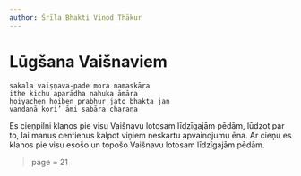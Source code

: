 ```yaml
---
author: Śrīla Bhakti Vinod Ṭhākur
---
```


# Lūgšana Vaišnaviem

    sakala vaiṣṇava-pade mora namaskāra
    ithe kichu aparādha nahuka āmāra
    hoiyachen hoiben prabhur jato bhakta jan
    vandanā kori’ āmi sabāra charaṇa

Es cieņpilni klanos pie visu Vaišnavu lotosam līdzīgajām pēdām, lūdzot par to, lai manus centienus kalpot viņiem neskartu apvainojumu ēna. Ar cieņu es klanos pie visu esošo un topošo Vaišnavu lotosam līdzīgajām pēdām.


> page = 21
